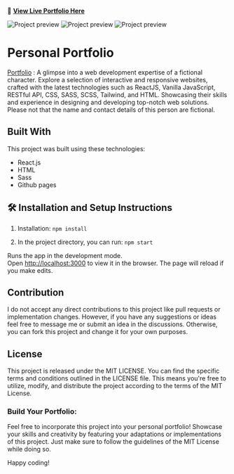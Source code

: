 🚀 **[View Live Portfolio Here](https://Rohith451.github.io/minimalistic-developer-portfolio)**

![Project preview](https://github.com/catherineisonline/minimalistic-developer-portfolio/blob/main/public/project-preview.png?raw=true)
![Project preview](https://github.com/catherineisonline/minimalistic-developer-portfolio/blob/main/public/project-preview-3.png?raw=true)
![Project preview](https://github.com/catherineisonline/minimalistic-developer-portfolio/blob/main/public/project-preview-2.png?raw=true)


# Personal Portfolio
<a href="https://minimalistic-developer-portfolio.vercel.app/">Portfolio</a> : A glimpse into a web development expertise of a fictional character. Explore a selection of interactive and responsive websites, crafted with the latest technologies such as ReactJS, Vanilla JavaScript, RESTful API, CSS, SASS, SCSS, Tailwind, and HTML. Showcasing their skills and experience in designing and developing top-notch web solutions. Please not that the name and contact details of this person are fictional. 


## Built With
This project was built using these technologies:
- React.js
- HTML
- Sass
- Github pages

## 🛠 Installation and Setup Instructions
1. Installation: `npm install`

2. In the project directory, you can run: `npm start`

Runs the app in the development mode.\
Open [http://localhost:3000](http://localhost:3000) to view it in the browser.
The page will reload if you make edits.

## Contribution
I do not accept any direct contributions to this project like pull requests or implementation changes. However, if you have any suggestions or ideas feel free to message me or submit an idea in the discussions. Otherwise, you can fork this project and change it for your own purposes.

## License
This project is released under the MIT LICENSE. You can find the specific terms and conditions outlined in the LICENSE file. This means you're free to utilize, modify, and distribute the project according to the terms of the MIT License.

### Build Your Portfolio:
Feel free to incorporate this project into your personal portfolio! Showcase your skills and creativity by featuring your adaptations or implementations of this project. Just make sure to follow the guidelines of the MIT License while doing so.

Happy coding!
